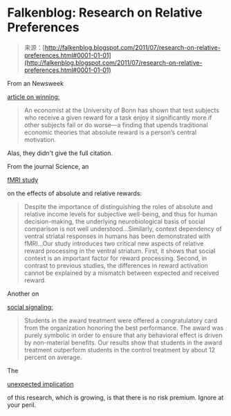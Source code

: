 <!--yml
category: 未分类
date: 2024-05-12 20:49:28
-->

# Falkenblog: Research on Relative Preferences

> 来源：[http://falkenblog.blogspot.com/2011/07/research-on-relative-preferences.html#0001-01-01](http://falkenblog.blogspot.com/2011/07/research-on-relative-preferences.html#0001-01-01)

From an Newsweek

[article on winning:](http://www.newsweek.com/2011/07/10/the-new-science-of-triumph.html)

> An economist at the University of Bonn has shown that test subjects who receive a given reward for a task enjoy it significantly more if other subjects fail or do worse—a finding that upends traditional economic theories that absolute reward is a person’s central motivation.

Alas, they didn't give the full citation.

From the journal Science, an

[fMRI study](http://www.sciencemag.org/content/318/5854/1305.abstract#aff-3)

on the effects of absolute and relative rewards:

> Despite the importance of distinguishing the roles of absolute and relative income levels for subjective well-being, and thus for human decision-making, the underlying neurobiological basis of social comparison is not well understood...Similarly, context dependency of ventral striatal responses in humans has been demonstrated with fMRI...Our study introduces two critical new aspects of relative reward processing in the ventral striatum. First, it shows that social context is an important factor for reward processing. Second, in contrast to previous studies, the differences in reward activation cannot be explained by a mismatch between expected and received reward.

Another on

[social signaling:](http://papers.ssrn.com/sol3/papers.cfm?abstract_id=1638476)

> Students in the award treatment were offered a congratulatory card from the organization honoring the best performance. The award was purely symbolic in order to ensure that any behavioral effect is driven by non-material benefits. Our results show that students in the award treatment outperform students in the control treatment by about 12 percent on average.

The

[unexpected implication](http://www.efalken.com/papers/RRsec3.html)

of this research, which is growing, is that there is no risk premium. Ignore at your peril.
